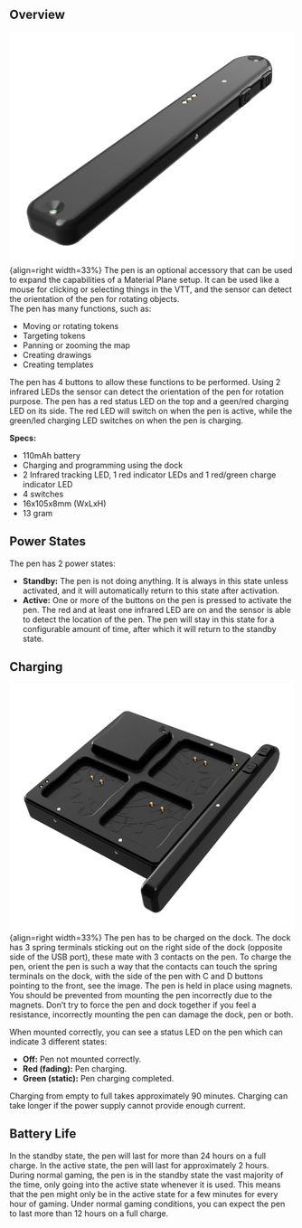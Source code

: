 ## Overview

![Screenshot](../../img/hardware/production/Pen_Prod.png){align=right width=33%}
The pen is an optional accessory that can be used to expand the capabilities of a Material Plane setup. It can be used like a mouse for clicking or selecting things in the VTT, and the sensor can detect the orientation of the pen for rotating objects.<br>
The pen has many functions, such as:

* Moving or rotating tokens
* Targeting tokens
* Panning or zooming the map
* Creating drawings
* Creating templates

The pen has 4 buttons to allow these functions to be performed. Using 2 infrared LEDs the sensor can detect the orientation of the pen for rotation purpose. The pen has a red status LED on the top and a geen/red charging LED on its side. The red LED will switch on when the pen is active, while the green/led charging LED switches on when the pen is charging.

<b>Specs:</b>

* 110mAh battery
* Charging and programming using the dock
* 2 Infrared tracking LED, 1 red indicator LEDs and 1 red/green charge indicator LED
* 4 switches
* 16x105x8mm (WxLxH)
* 13 gram

## Power States
The pen has 2 power states:

* <b>Standby:</b> The pen is not doing anything. It is always in this state unless activated, and it will automatically return to this state after activation.
* <b>Active:</b> One or more of the buttons on the pen is pressed to activate the pen. The red and at least one infrared LED are on and the sensor is able to detect the location of the pen. The pen will stay in this state for a configurable amount of time, after which it will return to the standby state.

## Charging
![Screenshot](../../img/hardware/production/Dock_Charging.png){align=right width=33%}
The pen has to be charged on the dock. The dock has 3 spring terminals sticking out on the right side of the dock (opposite side of the USB port), these mate with 3 contacts on the pen. To charge the pen, orient the pen is such a way that the contacts can touch the spring terminals on the dock, with the side of the pen with C and D buttons pointing to the front, see the image.
The pen is held in place using magnets. You should be prevented from mounting the pen incorrectly due to the magnets. Don’t try to force the pen and dock together if you feel a resistance, incorrectly mounting the pen can damage the dock, pen or both.

When mounted correctly, you can see a status LED on the pen which can indicate 3 different states:

* <b>Off:</b> Pen not mounted correctly.
* <b>Red (fading):</b> Pen charging.
* <b>Green (static):</b> Pen charging completed.

Charging from empty to full takes approximately 90 minutes. Charging can take longer if the power supply cannot provide enough current.

## Battery Life
In the standby state, the pen will last for more than 24 hours on a full charge. In the active state, the pen will last for approximately 2 hours.<br>
During normal gaming, the pen is in the standby state the vast majority of the time, only going into the active state whenever it is used. This means that the pen might only be in the active state for a few minutes for every hour of gaming. Under normal gaming conditions, you can expect the pen to last more than 12 hours on a full charge.